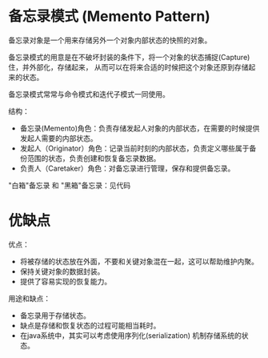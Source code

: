 # 备忘录模式 (Memento Pattern)
备忘录对象是一个用来存储另外一个对象内部状态的快照的对象。  

备忘录模式的用意是在不破坏封装的条件下，将一个对象的状态捕捉(Capture)住，并外部化，存储起来，
从而可以在将来合适的时候把这个对象还原到存储起来的状态。 
 
备忘录模式常常与命令模式和迭代子模式一同使用。

结构：
- 备忘录(Memento)角色：负责存储发起人对象的内部状态，在需要的时候提供发起人需要的内部状态。
- 发起人（Originator）角色：记录当前时刻的内部状态，负责定义哪些属于备份范围的状态，负责创建和恢复备忘录数据。
- 负责人（Caretaker）角色：对备忘录进行管理，保存和提供备忘录。

"白箱"备忘录 和 "黑箱"备忘录：见代码

# 优缺点
优点：  
- 将被存储的状态放在外面，不要和关键对象混在一起，这可以帮助维护内聚。
- 保持关键对象的数据封装。
- 提供了容易实现的恢复能力。

用途和缺点： 
- 备忘录用于存储状态。
- 缺点是存储和恢复状态的过程可能相当耗时。
- 在java系统中，其实可以考虑使用序列化(serialization) 机制存储系统的状态。